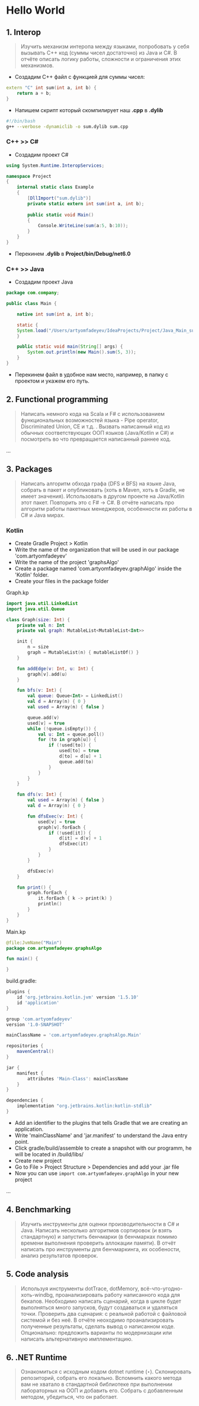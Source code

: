 # Hello World

## 1. Interop

> Изучить механизм интеропа между языками, попробовать у себя вызывать C++ код (суммы чисел достаточно) из Java и C#. В отчёте описать логику работы, сложности и ограничения этих механизмов.

- Создадим C++ файл с функцией для суммы чисел:

```cpp
extern "C" int sum(int a, int b) {
    return a + b;
}
```

- Напишем скрипт который скомпилирует наш **.cpp** в **.dylib**

```bash
#!/bin/bash
g++ --verbose -dynamiclib -o sum.dylib sum.cpp
```

### C++ >> C#

- Создадим проект C# 

```C#
using System.Runtime.InteropServices;

namespace Project
{
    internal static class Example
    {
        [DllImport("sum.dylib")]
        private static extern int sum(int a, int b);
        
        public static void Main()
        {
            Console.WriteLine(sum(a:5, b:10));
        }
    }
}
```

- Перекинем **.dylib** в **Project/bin/Debug/net6.0**


### C++ >> Java

- Создадим проект Java

```Java
package com.company;

public class Main {

    native int sum(int a, int b);

    static {
	System.load("/Users/artyomfadeyev/IdeaProjects/Project/Java_Main_sum.dylib");
    }

    public static void main(String[] args) {
        System.out.println(new Main().sum(5, 3));
    }
}
```

- Перекинем файл в удобное нам место, например, в папку с проектом и укажем его путь.


## 2. Functional programming

> Написать немного кода на Scala и F# с использованием функциональных возможностей языка - Pipe operator, Discriminated Union, CE и т.д. . Вызвать написанный код из обычных соответствующих ООП языков (Java/Kotlin и С#) и посмотреть во что превращается написанный раннее код.

...

## 3. Packages

> Написать алгоритм обхода графа (DFS и BFS) на языке Java, собрать в пакет и опубликовать (хоть в Maven, хоть в Gradle, не имеет значения). Использовать в другом проекте на Java/Kotlin этот пакет. Повторить это с F# → C#. В отчёте написать про алгоритм работы пакетных менеджеров, особенности их работы в C# и Java мирах.

### Kotlin
- Create Gradle Project > Kotlin
- Write the name of the organization that will be used in our package 'com.artyomfadeyev'
- Write the name of the project 'graphsAlgo'
- Create a package named 'com.artyomfadeyev.graphAlgo' inside the 'Kotlin' folder.
- Create your files in the package folder

Graph.kp
```Kotlin
import java.util.LinkedList
import java.util.Queue

class Graph(size: Int) {
    private val n: Int
    private val graph: MutableList<MutableList<Int>>

    init {
        n = size
        graph = MutableList(n) { mutableListOf() }
    }

    fun addEdge(v: Int, u: Int) {
        graph[v].add(u)
    }

    fun bfs(v: Int) {
        val queue: Queue<Int> = LinkedList()
        val d = Array(n) { 0 }
        val used = Array(n) { false }

        queue.add(v)
        used[v] = true
        while (!queue.isEmpty()) {
            val u: Int = queue.poll()
            for (to in graph[u]) {
                if (!used[to]) {
                    used[to] = true
                    d[to] = d[u] + 1
                    queue.add(to)
                }
            }
        }
    }

    fun dfs(v: Int) {
        val used = Array(n) { false }
        val d = Array(n) { 0 }

        fun dfsExec(v: Int) {
            used[v] = true
            graph[v].forEach {
                if (!used[it]) {
                    d[it] = d[v] + 1
                    dfsExec(it)
                }
            }
        }

        dfsExec(v)
    }

    fun print() {
        graph.forEach {
            it.forEach { k -> print(k) }
            println()
        }
    }
}
```

Main.kp
```Kotlin
@file:JvmName("Main")
package com.artyomfadeyev.graphsAlgo

fun main() {

}
```

build.gradle:
```gradle
plugins {
    id 'org.jetbrains.kotlin.jvm' version '1.5.10'
    id 'application'
}

group 'com.artyomfadeyev'
version '1.0-SNAPSHOT'

mainClassName = 'com.artyomfadeyev.graphsAlgo.Main'

repositories {
    mavenCentral()
}

jar {
    manifest {
        attributes 'Main-Class': mainClassName
    }
}

dependencies {
    implementation "org.jetbrains.kotlin:kotlin-stdlib"
}
```

- Add an identifier to the plugins that tells Gradle that we are creating an application.
- Write 'mainClassName' and 'jar.manifest' to understand the Java entry point.
- Click gradle/build/assemble to create a snapshot with our programm, he will be located in /build/libs/
- Create new project
- Go to File > Project Structure > Dependencies and add your .jar file
- Now you can use `import com.artyomfadeyev.graphAlgo` in your new project

...

## 4. Benchmarking

> Изучить инструменты для оценки производительности в C# и Java. Написать несколько алгоритмов сортировок (и взять стандартную) и запустить бенчмарки (в бенчмарках помимо времени выполнения проверить аллокации памяти). В отчёт написать про инструменты для бенчмаркинга, их особености, анализ результатов проверок.

## 5. Code analysis

> Используя инструменты dotTrace, dotMemory, всё-что-угодно-хоть-windbg, проанализировать работу написанного кода для бекапов. Необходимо написать сценарий, когда в цикле будет выполняться много запусков, будут создаваться и удаляться точки. Проверить два сценария: с реальной работой с файловой системой и без неё. В отчёте неоходимо проанализировать полученные результаты, сделать вывод о написанном коде. Опционально: предложить варианты по модернизации или написать альтернативную имплементацию.

## 6. .NET Runtime

> Ознакомиться с исходным кодом dotnet runtime (‣). Склонировать репозиторий, собрать его локально. Вспомнить какого метода вам не хватало в стандартной библиотеке при выполнении лабораторных на ООП и добавить его. Собрать с добавленным методом, убедиться, что он работает.


